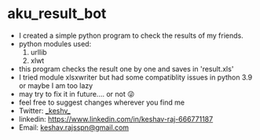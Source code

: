 # aku_result_bot
* I created a simple python program to check the results of my friends. 
* python modules used: 
  1. urllib 
  1. xlwt
* this program checks the result one by one and saves in 'result.xls'
* I tried module xlsxwriter but had some compatiblity issues in python 3.9 or maybe I am too lazy
* may try to fix it in future.... or not :stuck_out_tongue_winking_eye:
* feel free to suggest changes wherever you find me
* Twitter: [\_keshv\_](https://twitter.com/_keshv_)
* linkedin: https://www.linkedin.com/in/keshav-raj-666771187
* Email: keshav.rajsspn@gmail.com
